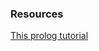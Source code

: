 
### Resources
[This prolog tutorial](https://www.doc.gold.ac.uk/~mas02gw/prolog_tutorial/prologpages/)